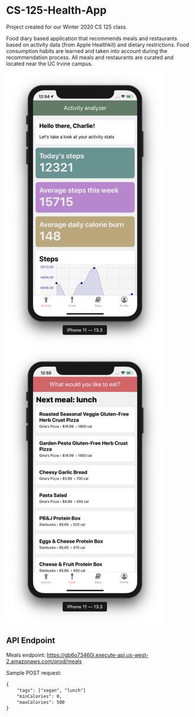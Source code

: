 # CS-125-Health-App

Project created for our Winter 2020 CS 125 class.

Food diary based application that recommends meals and restaurants based on activity data (from Apple Healthkit) and dietary restrictions. Food consumption habits are learned and taken into account during the recommendation process. All meals and restaurants are curated and located near the UC Irvine campus.

<img src="Activity-screen.png" width="425"/> <img src="Diary-screen.png" width="425"/> 


## API Endpoint

Meals endpoint: https://gb6o73460i.execute-api.us-west-2.amazonaws.com/prod/meals

Sample POST request:
```
{
	"tags": ["vegan", "lunch"]
	"minCalories": 0,
	"maxCalories": 500
}
```
